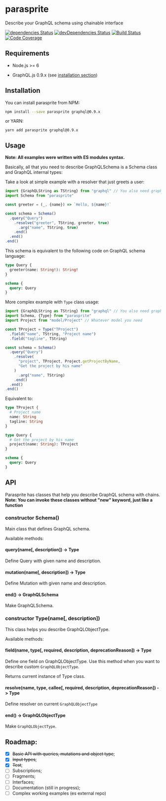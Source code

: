 # parasprite

Describe your GraphQL schema using chainable interface

[![dependencies Status](https://david-dm.org/octet-stream/parasprite/status.svg)](https://david-dm.org/octet-stream/parasprite)
[![devDependencies Status](https://david-dm.org/octet-stream/parasprite/dev-status.svg)](https://david-dm.org/octet-stream/parasprite?type=dev)
[![Build Status](https://travis-ci.org/octet-stream/parasprite.svg?branch=master)](https://travis-ci.org/octet-stream/parasprite)
[![Code Coverage](https://codecov.io/github/octet-stream/parasprite/coverage.svg?branch=master)](https://codecov.io/github/octet-stream/parasprite?branch=master)

## Requirements

* Node.js >= 6

* GraphQL.js 0.9.x (see [installation section](https://github.com/octet-stream/parasprite#installation))

## Installation

You can install parasprite from NPM:

```sh
npm install --save parasprite graphql@0.9.x
```

or YARN:

```
yarn add parasprite graphql@0.9.x
```

## Usage

**Note: All examples were written with ES modules syntax.**

Basically, all that you need to describe GraphQLSchema
is a Schema class and GraphQL internal types:

Take a look at simple example with a resolver that just greets a user:

```js
import {GraphQLString as TString} from "graphql" // You also need graphql package
import Schema from "parasprite"

const greeter = (_, {name}) => `Hello, ${name}!`

const schema = Schema()
  .query("Query")
    .resolve("greeter", TString, greeter, true)
      .arg("name", TString, true)
    .end()
  .end()
.end()
```

This schema is equivalent to the following code on GraphQL schema language:

```graphql
type Query {
  greeter(name: String!): String!
}

schema {
  query: Query
}
```

More complex example with `Type` class usage:

```js
import {GraphQLString as TString} from "graphql" // You also need graphql package
import Schema, {Type} from "parasprite"
import Project from "model/Project" // Whatever model you need

const TProject = Type("TProject")
  .field("name", TString, "Project name")
  .field("tagline", TString)

const schema = Schema()
  .query("Query")
    .resolve(
      "project", TProject, Project.getProjectByName,
      "Get the project by his name"
    )
      .arg("name", TString)
    .end()
  .end()
.end()
```

Equivalent to:

```graphql
type TProject {
  # Project name
  name: String
  tagline: String
}

type Query {
  # Get the project by his name
  project(name: String): TProject
}

schema {
  query: Query
}
```

## API

Parasprite has classes that help you describe GraphQL schema with chains.
**Note: You can invoke these classes without "new" keyword, just like a function**

### constructor Schema()

Main class that defines GraphQL schema.

Available methods:

#### query(name[, description]) -> Type

Define Query with given name and description.

#### mutation(name[, description]) -> Type

Define Mutation with given name and description.

#### end() -> GraphQLSchema

Make GraphQLSchema.

### constructor Type(name[, description])

This class helps you describe GraphQLObjectType.

Available methods:

#### field(name, type[, required, description, deprecationReason]) -> Type

Define one field on GraphQLObjectType.
Use this method when you want to describe custom `GraphQLObjectType`.

Returns current instance of Type class.

#### resolve(name, type, callee[, required, description, deprecationReason]) -> Type

Define resolver on current `GraphQLObjectType`

#### end() -> GraphQLObjectType

Make `GraphQLObjectType`.

## Roadmap:

  - [x] ~~Basic API with queries, mutations and object type~~;
  - [x] ~~Input types~~;
  - [x] ~~Test~~;
  - [ ] Subscriptions;
  - [ ] Fragments;
  - [ ] Interfaces;
  - [ ] Documentation (still in progress);
  - [ ] Complex working examples (es external repo)
